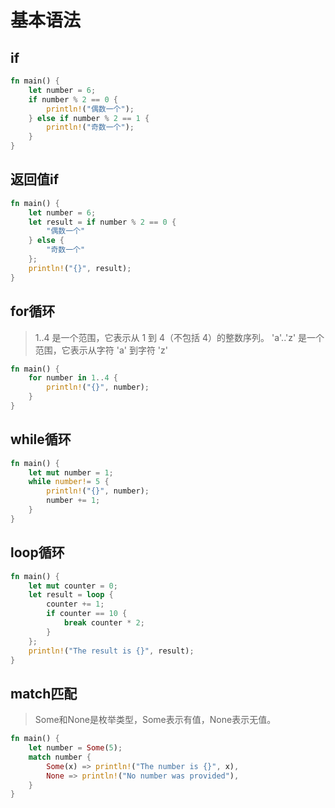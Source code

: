 # 基本语法

## if
```rust
fn main() {
    let number = 6;
    if number % 2 == 0 {
        println!("偶数一个");
    } else if number % 2 == 1 {
        println!("奇数一个");
    } 
}
```

## 返回值if
```rust
fn main() {
    let number = 6;
    let result = if number % 2 == 0 {
        "偶数一个"
    } else {
        "奇数一个"
    };
    println!("{}", result);
}
```

## for循环
> 1..4 是一个范围，它表示从 1 到 4（不包括 4）的整数序列。
> 'a'..'z' 是一个范围，它表示从字符 'a' 到字符 'z'
```rust
fn main() {
    for number in 1..4 {
        println!("{}", number);
    }
}
```

## while循环
```rust
fn main() {
    let mut number = 1;
    while number!= 5 {
        println!("{}", number);
        number += 1;
    }
}

```

## loop循环
```rust
fn main() {
    let mut counter = 0;
    let result = loop {
        counter += 1;
        if counter == 10 {
            break counter * 2;
        }
    };
    println!("The result is {}", result);
}
```


## match匹配
> Some和None是枚举类型，Some表示有值，None表示无值。
```rust
fn main() {
    let number = Some(5);
    match number {
        Some(x) => println!("The number is {}", x),
        None => println!("No number was provided"),
    }
}
```